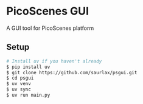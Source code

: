 # PicoScenes GUI

A GUI tool for PicoScenes platform

## Setup

```bash
# Install uv if you haven't already
$ pip install uv
$ git clone https://github.com/saurlax/psgui.git
$ cd psgui
$ uv venv
$ uv sync
$ uv run main.py
```
